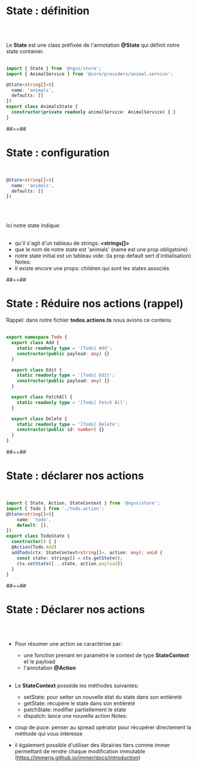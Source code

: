 <!-- .slide: class="with-code inconsolata" -->
# State : définition
<br><br>

Le __State__ est une class préfixée de l'annotation __@State__ qui définit notre state container.
<br><br>

```typescript
import { State } from '@ngxs/store';
import { AnimalService } from '@core/providers/animal.service';

@State<string[]>({
  name: 'animals',
  defaults: []
})
export class AnimalsState {
  constructor(private readonly animalService: AnimalService) { }
}
```
<!-- .element: class="big-code" -->

##==##

<!-- .slide: class="with-code inconsolata" -->
# State : configuration
<br>

```typescript
@State<string[]>({
  name: 'animals',
  defaults: []
})
```
<!-- .element: class="big-code" -->
<br><br>

Ici notre state indique: <br><br>
- qu'il s'agit d'un tableau de strings: __<strings[]>__
- que le nom de notre state est 'animals' (name est une prop obligatoire)
- notre state initial est un tableau vide: (la prop default sert d'initialisation)
Notes:
- Il existe encore une props: children qui sont les states associés

##==##

<!-- .slide: class="with-code inconsolata" -->
# State : Réduire nos actions (rappel)
Rappel: dans notre fichier __todos.actions.ts__ nous avions ce contenu
<br><br>

```typescript
export namespace Todo {
  export class Add {
    static readonly type = '[Todo] Add';
    constructor(public payload: any) {}
  }

  export class Edit {
    static readonly type = '[Todo] Edit';
    constructor(public payload: any) {}
  }

  export class FetchAll {
    static readonly type = '[Todo] Fetch All';
  }

  export class Delete {
    static readonly type = '[Todo] Delete';
    constructor(public id: number) {}
  }
}
```

##==##

<!-- .slide: class="with-code inconsolata" -->
# State : déclarer nos actions
<br>

```typescript
import { State, Action, StateContext } from '@ngxs/store';
import { Todo } from './todo.action';
@State<string[]>({
    name: 'todo',
    default: [],
})
export class TodoState {
  constructor() { }    
  @Action(Todo.Add)
  addTodo(ctx: StateContext<string[]>, action: any): void {
    const state: strings[] = ctx.getState();
    ctx.setState([...state, action.payload])
  }
}
```
<!-- .element: class="big-code" -->

##==##

<!-- .slide: class="with-code inconsolata" -->
# State : Déclarer nos actions
<br><br>

- Pour résumer une action se caractérise par:
    - une fonction prenant en paramètre le context de type __StateContext__  et le payload<br>
    - l'annotation __@Action__
<br><br>

- Le __StateContext__ possède les méthodes suivantes:
    - setState: pour setter un nouvelle état du state dans son entièreté
    - getState: récupère le state dans son entièreté
    - patchState: modifier partiellement le state
    - dispatch: lance une nouvelle action
Notes:
- coup de puce: penser au spread opérator pour récupérer directement la méthode qui vous interesse
- il également possible d'utiliser des librairies tiers comme immer permettant de rendre chaque modification immutable (https://immerjs.github.io/immer/docs/introduction)
